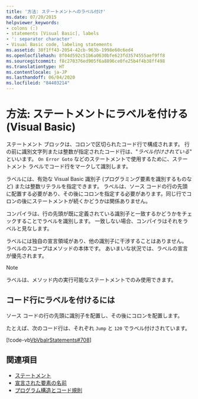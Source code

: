 ```yaml
---
title: '方法: ステートメントへのラベル付け'
ms.date: 07/20/2015
helpviewer_keywords:
- colons (:)
- statements [Visual Basic], labels
- ': separator character'
- Visual Basic code, labeling statements
ms.assetid: 38f1ff43-2054-42cb-963b-1998e60c6ed4
ms.openlocfilehash: 8f04d592c51b6a0630bfe623fd3574555aef9ff8
ms.sourcegitcommit: f8c270376ed905f6a8896ce0fe25b4f4b38ff498
ms.translationtype: HT
ms.contentlocale: ja-JP
ms.lasthandoff: 06/04/2020
ms.locfileid: "84403214"
---
```

# <a name="how-to-label-statements-visual-basic"></a>方法: ステートメントにラベルを付ける (Visual Basic)

ステートメント ブロックは、コロンで区切られたコード行で構成されます。 行の前に識別文字列または整数が指定されたコード行は、"*ラベル付けされている*" といいます。 `On Error Goto` などのステートメントで使用するために、ステートメント ラベルでコード行をマークして識別します。

ラベルには、有効な Visual Basic 識別子 (プログラミング要素を識別するものなど) または整数リテラルを指定できます。 ラベルは、ソース コードの行の先頭に配置する必要があり、その後にコロンを指定する必要があります。同じ行でコロンの後にステートメントが続くかどうかは関係ありません。

コンパイラは、行の先頭が既に定義されている識別子と一致するかどうかをチェックすることでラベルを識別します。 一致しない場合、コンパイラはそれをラベルと見なします。

ラベルには独自の宣言領域があり、他の識別子に干渉することはありません。 ラベルのスコープはメソッドの本体です。 あいまいな状況では、ラベルの宣言が優先されます。

> [!NOTE]
> ラベルは、メソッド内の実行可能なステートメントでのみ使用できます。

## <a name="to-label-a-line-of-code"></a>コード行にラベルを付けるには

ソース コードの行の先頭に識別子を配置し、その後にコロンを配置します。

たとえば、次のコード行は、それぞれ `Jump` と `120` でラベル付けされています。

[!code-vb[VbVbalrStatements#708](~/samples/snippets/visualbasic/VS_Snippets_VBCSharp/VbVbalrStatements/VB/Class1.vb#708)]

## <a name="see-also"></a>関連項目

- [ステートメント](../language-features/statements.md)
- [宣言された要素の名前](../language-features/declared-elements/declared-element-names.md)
- [プログラム構造とコード規則](program-structure-and-code-conventions.md)
